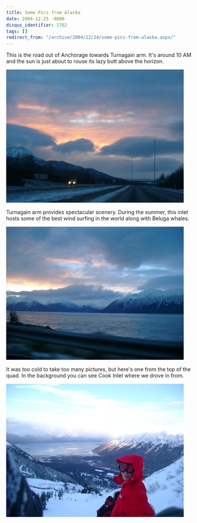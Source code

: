 ```yaml
---
title: Some Pics from Alaska
date: 2004-12-25 -0800
disqus_identifier: 1762
tags: []
redirect_from: "/archive/2004/12/24/some-pics-from-alaska.aspx/"
---
```


This is the road out of Anchorage towards Turnagain arm. It's around 10
AM and the sun is just about to rouse its lazy butt above the horizon.

![The Drive To Alyeska](/images/TheDriveToAlyeska.jpg)

Turnagain arm provides spectacular scenery. During the summer, this
inlet hosts some of the best wind surfing in the world along with Beluga
whales.

![Still Driving](/images/DriveToAlyeska.jpg)

It was too cold to take too many pictures, but here's one from the top
of the quad. In the background you can see Cook Inlet where we drove in
from.

![Akumi at the top of the Quad](/images/AkumiAtAlyeska.jpg)

